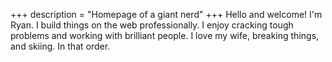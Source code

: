 +++
description = "Homepage of a giant nerd"
+++
Hello and welcome! I'm Ryan. I build things on the web professionally.  I enjoy
cracking tough problems and working with brilliant people. I love my wife,
breaking things, and skiing. In that order.
